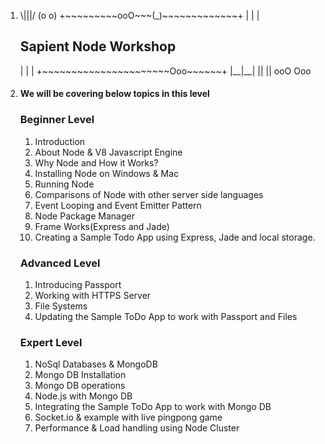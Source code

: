                       				      
<ol>
    <li>
 						       \|||/
					               (o o)
					+~~~~~~~~~ooO~~~(_)~~~~~~~~~~~~~+
					|                               |
					| <h2>Sapient Node Workshop</h2>|
					|                               |
					+~~~~~~~~~~~~~~~~~~~~~~Ooo~~~~~~+
					              |__|__|
					               || ||
					              ooO Ooo
    <li>					   
<h4>We will be covering below topics in this level</h4>
  <h3>Beginner Level</h3>
  <ol>
    <li>Introduction</li>
    <li>About Node & V8 Javascript Engine</li>
    <li>Why Node and How it Works?</li>
    <li>Installing Node on Windows & Mac</li>
    <li>Running Node</li>
    <li>Comparisons of Node with other server side languages</li>
    <li>Event Looping and Event Emitter Pattern</li>
    <li>Node Package Manager</li>
    <li>Frame Works(Express and Jade)</li>
    <li>Creating a Sample Todo App using Express, Jade and local storage.</li>
  </ol>
  
  <h3>Advanced Level</h3>
  <ol>
    <li>Introducing Passport</li>
    <li>Working with HTTPS Server</li>
    <li>File Systems</li>
    <li>Updating the Sample ToDo App to work with Passport and Files</li>
  </ol>
  
  <h3>Expert Level</h3>
  <ol>
    <li>NoSql Databases & MongoDB</li>
    <li>Mongo DB Installation</li>
    <li>Mongo DB operations</li>
    <li>Node.js with Mongo DB</li>
    <li>Integrating the Sample ToDo App to work with Mongo DB</li>
    <li>Socket.io & example with live pingpong game</li>
    <li>Performance & Load handling using Node Cluster</li>
    
  </ol>
  
